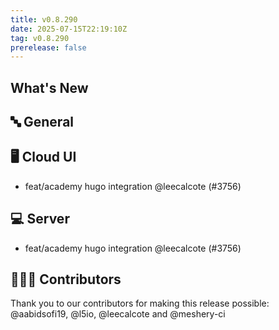 ```yaml
---
title: v0.8.290
date: 2025-07-15T22:19:10Z
tag: v0.8.290
prerelease: false
---
```


## What's New
## 🔤 General
## 🖥 Cloud UI

- feat/academy hugo integration @leecalcote (#3756)

## 💻 Server

- feat/academy hugo integration @leecalcote (#3756)

## 👨🏽‍💻 Contributors

Thank you to our contributors for making this release possible:
@aabidsofi19, @l5io, @leecalcote and @meshery-ci

